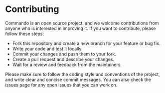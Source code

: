 # Contributing
Commando is an open source project, and we welcome contributions from anyone who is interested in improving it. If you want to contribute, please follow these steps:

 - Fork this repository and create a new branch for your feature or bug fix.
 - Write your code and test it locally.
 - Commit your changes and push them to your fork.
 - Create a pull request and describe your changes.
 - Wait for a review and feedback from the maintainers.

Please make sure to follow the coding style and conventions of the project, and write clear and concise commit messages. You can also check the issues page for any open issues that you can work on.
